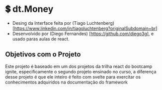 
# 💲 dt.Money

- Desing da Interface feita por (Tiago Luchtenberg)[https://www.linkedin.com/in/tiagoluchtenberg?originalSubdomain=br]
- Desenvolvido por (Diego Fernandes) [https://github.com/diego3g], e usado paras aulas de react.

## Objetivos com o Projeto

Este projeto é baseado em um dos projetos da trilha react do bootcamp ignite,
 especificamente o segundo projeto ensinado no curso, a diferença desse projeto é que 
 ele inteiro é feito com svelte para exercitar os conhecimentos adquiridos na documentação do
 framework

